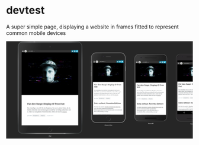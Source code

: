 # devtest
A super simple page, displaying a website in frames fitted to represent common mobile devices

![Alt text](screen.png)
